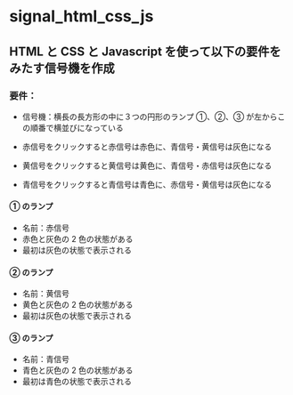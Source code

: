 # signal_html_css_js

## HTML と CSS と Javascript を使って以下の要件をみたす信号機を作成

### 要件：

- 信号機：横長の長方形の中に３つの円形のランプ ①、②、③ が左からこの順番で横並びになっている

- 赤信号をクリックすると赤信号は赤色に、青信号・黄信号は灰色になる
- 黄信号をクリックすると黄信号は黄色に、青信号・赤信号は灰色になる
- 青信号をクリックすると青信号は青色に、赤信号・黄信号は灰色になる

#### ① のランプ

- 名前：赤信号
- 赤色と灰色の 2 色の状態がある
- 最初は灰色の状態で表示される

#### ② のランプ

- 名前：黄信号
- 黄色と灰色の 2 色の状態がある
- 最初は灰色の状態で表示される

#### ③ のランプ

- 名前：青信号
- 青色と灰色の 2 色の状態がある
- 最初は青色の状態で表示される
